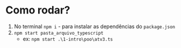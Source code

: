 # Como rodar?

1. No terminal `npm i` - para instalar as dependências do `package.json`
2. `npm start pasta_arquivo_typescript`
   * ex: `npm start .\1-intro\poo\atv3.ts`